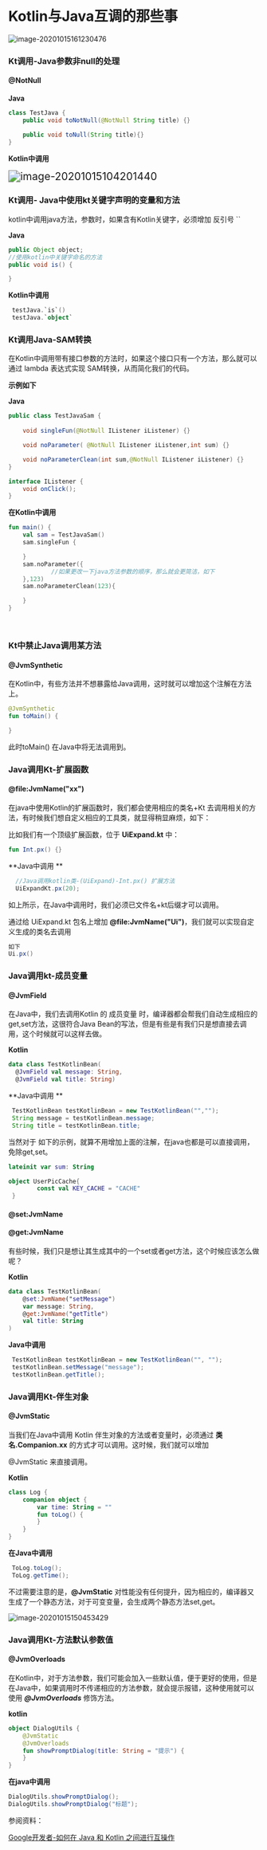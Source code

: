 # Kotlin与Java互调的那些事

![image-20201015161230476](https://tva1.sinaimg.cn/large/007S8ZIlly1gjq35a8gpnj312c0hmn1k.jpg)

### Kt调用-Java参数非null的处理

#### @NotNull

**Java**

```java
class TestJava {
    public void toNotNull(@NotNull String title) {}

    public void toNull(String title){}
}
```

**Kotlin中调用**

<img src="https://tva1.sinaimg.cn/large/007S8ZIlly1gjptlg2kzvj30lo04yjrw.jpg" alt="image-20201015104201440" style="zoom:150%;" />



### Kt调用- Java中使用kt关键字声明的变量和方法

 kotlin中调用java方法，参数时，如果含有Kotlin关键字，必须增加 反引号 ``

**Java**

```java
public Object object;
//使用kotlin中关键字命名的方法
public void is() {

}
```

**Kotlin中调用**

```kotlin
 testJava.`is`()
 testJava.`object`
```



### Kt调用Java-SAM转换

在Kotlin中调用带有接口参数的方法时，如果这个接口只有一个方法，那么就可以通过 lambda 表达式实现 SAM转换，从而简化我们的代码。

**示例如下**

**Java**

```java
public class TestJavaSam {
  
    void singleFun(@NotNull IListener iListener) {}

    void noParameter( @NotNull IListener iListener,int sum) {}

    void noParameterClean(int sum,@NotNull IListener iListener) {}
}

interface IListener {
    void onClick();
}
```

**在Kotlin中调用**

```kotlin
fun main() {
    val sam = TestJavaSam()
    sam.singleFun {

    }
    sam.noParameter({
			//如果更改一下java方法参数的顺序，那么就会更简洁，如下
    },123)
    sam.noParameterClean(123){

    }
}
```

​	

### Kt中禁止Java调用某方法

#### @JvmSynthetic

在Kotlin中，有些方法并不想暴露给Java调用，这时就可以增加这个注解在方法上。

```kotlin
@JvmSynthetic
fun toMain() {

}
```

此时toMain() 在Java中将无法调用到。





### Java调用Kt-扩展函数

#### @file:JvmName("xx")

在java中使用Kotlin的扩展函数时，我们都会使用相应的类名+Kt 去调用相关的方法，有时候我们想自定义相应的工具类，就显得稍显麻烦，如下：

比如我们有一个顶级扩展函数，位于 **UiExpand.kt** 中：

```kotlin
fun Int.px() {}
```

**Java中调用 **

```java
  //Java调用kotlin类-(UiExpand)-Int.px() 扩展方法
  UiExpandKt.px(20);
```

如上所示，在Java中调用时，我们必须已文件名+kt后缀才可以调用。

通过给 UiExpand.kt 包名上增加 **@file:JvmName("Ui")**，我们就可以实现自定义生成的类名去调用

```java
如下
Ui.px()
```







### Java调用kt-成员变量

#### @JvmField

在Java中，我们去调用Kotlin 的 成员变量 时，编译器都会帮我们自动生成相应的 get,set方法，这很符合Java Bean的写法，但是有些是有我们只是想直接去调用，这个时候就可以这样去做。

**Kotlin**

```kotlin
data class TestKotlinBean(
  @JvmField val message: String, 
  @JvmField val title: String)
```

**Java中调用 **

```java
 TestKotlinBean testKotlinBean = new TestKotlinBean("","");
 String message = testKotlinBean.message;
 String title = testKotlinBean.title;
```

当然对于 如下的示例，就算不用增加上面的注解，在java也都是可以直接调用，免除get,set。

```kotlin
lateinit var sum: String

object UserPicCache{
        const val KEY_CACHE = "CACHE"
 }
```



#### @set:JvmName

#### @get:JvmName

有些时候，我们只是想让其生成其中的一个set或者get方法，这个时候应该怎么做呢？

**Kotlin**

```kotlin
data class TestKotlinBean(
    @set:JvmName("setMessage")
    var message: String,
    @get:JvmName("getTitle")
    val title: String
)
```

**Java中调用**

```java
 TestKotlinBean testKotlinBean = new TestKotlinBean("", "");
 testKotlinBean.setMessage("message");
 testKotlinBean.getTitle();
```





### Java调用Kt-伴生对象

#### @JvmStatic

当我们在Java中调用 Kotlin 伴生对象的方法或者变量时，必须通过  **类名.Companion.xx** 的方式才可以调用。这时候，我们就可以增加

@JvmStatic 来直接调用。

**Kotlin**

```kotlin
class Log {
    companion object {
        var time: String = ""
        fun toLog() {
        }
    }
}
```

**在Java中调用**

```java
 ToLog.toLog();
 ToLog.getTime();
```

不过需要注意的是，**@JvmStatic** 对性能没有任何提升，因为相应的，编译器又生成了一个静态方法，对于可变变量，会生成两个静态方法set,get。

![image-20201015150453429](https://tva1.sinaimg.cn/large/007S8ZIlly1gjq16zsudnj30m90l7ju2.jpg)



### Java调用Kt-方法默认参数值

#### @JvmOverloads

在Kotlin中，对于方法参数，我们可能会加入一些默认值，便于更好的使用，但是在Java中，如果调用时不传递相应的方法参数，就会提示报错，这种使用就可以使用 ***@JvmOverloads*** 修饰方法。

**kotlin**

```kotlin
object DialogUtils {
    @JvmStatic
    @JvmOverloads
    fun showPromptDialog(title: String = "提示") {
    }
}
```

**在java中调用**

```java
DialogUtils.showPromptDialog();
DialogUtils.showPromptDialog("标题");
```





参阅资料：

[Google开发者-如何在 Java 和 Kotlin 之间进行互操作](https://mp.weixin.qq.com/s?__biz=MzAwODY4OTk2Mg==&mid=2652051518&idx=3&sn=78f0e5afb8eb42b86166ab9dbeef46ae&chksm=808cb87bb7fb316d0b54564a4543de13151f44cb9dfdafdc75aac6038f4a9a24ce91e82ce668&scene=178#rd)

